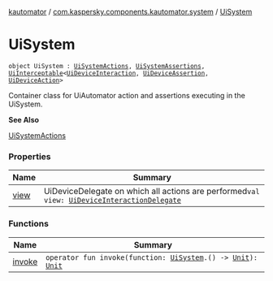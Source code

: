 [kautomator](../../index.md) / [com.kaspersky.components.kautomator.system](../index.md) / [UiSystem](./index.md)

# UiSystem

`object UiSystem : `[`UiSystemActions`](../-ui-system-actions/index.md)`, `[`UiSystemAssertions`](../-ui-system-assertions/index.md)`, `[`UiInterceptable`](../../com.kaspersky.components.kautomator.intercept.base/-ui-interceptable/index.md)`<`[`UiDeviceInteraction`](../../com.kaspersky.components.kautomator.intercept.interaction/-ui-device-interaction/index.md)`, `[`UiDeviceAssertion`](../../com.kaspersky.components.kautomator.intercept.operation/-ui-device-assertion.md)`, `[`UiDeviceAction`](../../com.kaspersky.components.kautomator.intercept.operation/-ui-device-action.md)`>`

Container class for UiAutomator action and assertions executing in the UiSystem.

**See Also**

[UiSystemActions](../-ui-system-actions/index.md)

### Properties

| Name | Summary |
|---|---|
| [view](view.md) | UiDeviceDelegate on which all actions are performed`val view: `[`UiDeviceInteractionDelegate`](../../com.kaspersky.components.kautomator.intercept.delegate/-ui-device-interaction-delegate/index.md) |

### Functions

| Name | Summary |
|---|---|
| [invoke](invoke.md) | `operator fun invoke(function: `[`UiSystem`](./index.md)`.() -> `[`Unit`](https://kotlinlang.org/api/latest/jvm/stdlib/kotlin/-unit/index.html)`): `[`Unit`](https://kotlinlang.org/api/latest/jvm/stdlib/kotlin/-unit/index.html) |
